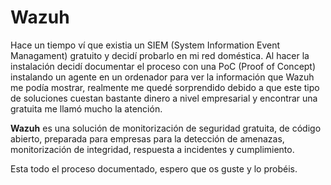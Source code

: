 # Wazuh
Hace un tiempo ví que existia un SIEM (System Information Event Managament) gratuito y decidí probarlo en mi red doméstica. 
Al hacer la instalación decidí documentar el proceso con una PoC (Proof of Concept) instalando un agente en un ordenador para ver la información que Wazuh me podía mostrar, realmente me quedé sorprendido debido a que este tipo de soluciones cuestan bastante dinero a nivel empresarial y encontrar una gratuita me llamó mucho la atención.

**Wazuh** es una solución de monitorización de seguridad gratuita, de código abierto, preparada para empresas para la detección de amenazas, monitorización de integridad, respuesta a incidentes y cumplimiento.

Esta todo el proceso documentado, espero que os guste y lo probéis.


